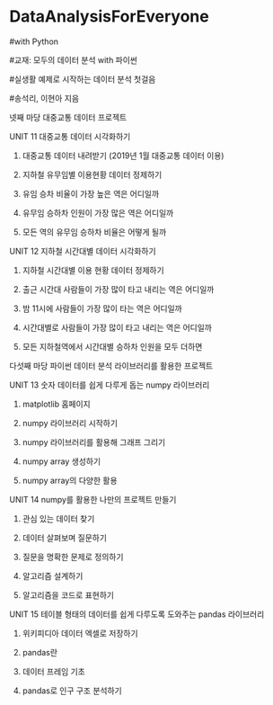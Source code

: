 # DataAnalysisForEveryone
#with Python

#교재: 모두의 데이터 분석 with 파이썬 

#실생활 예제로 시작하는 데이터 분석 첫걸음

#송석리, 이현아 지음

넷째 마당 대중교통 데이터 프로젝트

UNIT 11 대중교통 데이터 시각화하기

1) 대중교통 데이터 내려받기 (2019년 1월 대중교통 데이터 이용)

2) 지하철 유무임별 이용현황 데이터 정제하기

3) 유임 승차 비율이 가장 높은 역은 어디일까

4) 유무임 승하차 인원이 가장 많은 역은 어디일까

5) 모든 역의 유무임 승하차 비율은 어떻게 될까

UNIT 12 지하철 시간대별 데이터 시각화하기

1) 지하철 시간대별 이용 현황 데이터 정제하기 

2) 출근 시간대 사람들이 가장 많이 타고 내리는 역은 어디일까

3) 밤 11시에 사람들이 가장 많이 타는 역은 어디일까

4) 시간대별로 사람들이 가장 많이 타고 내리는 역은 어디일까

5) 모든 지하철역에서 시간대별 승하차 인원을 모두 더하면

다섯째 마당 파이썬 데이터 분석 라이브러리를 활용한 프로젝트

UNIT 13 숫자 데이터를 쉽게 다루게 돕는 numpy 라이브러리

1) matplotlib 홈페이지 

2) numpy 라이브러리 시작하기

3) numpy 라이브러리를 활용해 그래프 그리기 

4) numpy array 생성하기 

5) numpy array의 다양한 활용

UNIT 14 numpy를 활용한 나만의 프로젝트 만들기 

1) 관심 있는 데이터 찾기

2) 데이터 살펴보며 질문하기

3) 질문을 명확한 문제로 정의하기

4) 알고리즘 설계하기

5) 알고리즘을 코드로 표현하기 

UNIT 15 테이블 형태의 데이터를 쉽게 다루도록 도와주는 pandas 라이브러리

1) 위키피디아 데이터 엑셀로 저장하기

2) pandas란

3) 데이터 프레임 기초

4) pandas로 인구 구조 분석하기 
